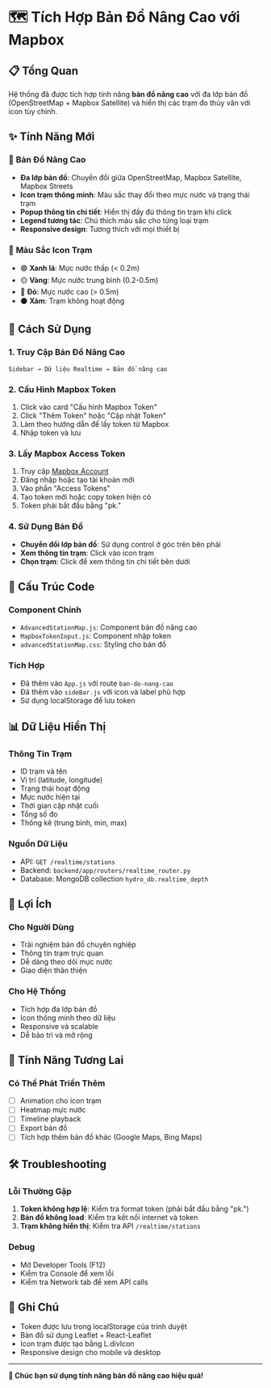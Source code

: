 # 🗺️ Tích Hợp Bản Đồ Nâng Cao với Mapbox

## 📋 Tổng Quan

Hệ thống đã được tích hợp tính năng **bản đồ nâng cao** với đa lớp bản đồ (OpenStreetMap + Mapbox Satellite) và hiển thị các trạm đo thủy văn với icon tùy chỉnh.

## ✨ Tính Năng Mới

### 🎯 **Bản Đồ Nâng Cao**

- **Đa lớp bản đồ**: Chuyển đổi giữa OpenStreetMap, Mapbox Satellite, Mapbox Streets
- **Icon trạm thông minh**: Màu sắc thay đổi theo mực nước và trạng thái trạm
- **Popup thông tin chi tiết**: Hiển thị đầy đủ thông tin trạm khi click
- **Legend tương tác**: Chú thích màu sắc cho từng loại trạm
- **Responsive design**: Tương thích với mọi thiết bị

### 🎨 **Màu Sắc Icon Trạm**

- 🟢 **Xanh lá**: Mực nước thấp (< 0.2m)
- 🟡 **Vàng**: Mực nước trung bình (0.2-0.5m)  
- 🔴 **Đỏ**: Mực nước cao (> 0.5m)
- ⚫ **Xám**: Trạm không hoạt động

## 🚀 Cách Sử Dụng

### 1. **Truy Cập Bản Đồ Nâng Cao**

```
Sidebar → Dữ liệu Realtime → Bản đồ nâng cao
```

### 2. **Cấu Hình Mapbox Token**

1. Click vào card "Cấu hình Mapbox Token"
2. Click "Thêm Token" hoặc "Cập nhật Token"
3. Làm theo hướng dẫn để lấy token từ Mapbox
4. Nhập token và lưu

### 3. **Lấy Mapbox Access Token**

1. Truy cập [Mapbox Account](https://account.mapbox.com/)
2. Đăng nhập hoặc tạo tài khoản mới
3. Vào phần "Access Tokens"
4. Tạo token mới hoặc copy token hiện có
5. Token phải bắt đầu bằng "pk."

### 4. **Sử Dụng Bản Đồ**

- **Chuyển đổi lớp bản đồ**: Sử dụng control ở góc trên bên phải
- **Xem thông tin trạm**: Click vào icon trạm
- **Chọn trạm**: Click để xem thông tin chi tiết bên dưới

## 🔧 Cấu Trúc Code

### **Component Chính**

- `AdvancedStationMap.js`: Component bản đồ nâng cao
- `MapboxTokenInput.js`: Component nhập token
- `advancedStationMap.css`: Styling cho bản đồ

### **Tích Hợp**

- Đã thêm vào `App.js` với route `ban-do-nang-cao`
- Đã thêm vào `sideBar.js` với icon và label phù hợp
- Sử dụng localStorage để lưu token

## 📊 Dữ Liệu Hiển Thị

### **Thông Tin Trạm**

- ID trạm và tên
- Vị trí (latitude, longitude)
- Trạng thái hoạt động
- Mực nước hiện tại
- Thời gian cập nhật cuối
- Tổng số đo
- Thống kê (trung bình, min, max)

### **Nguồn Dữ Liệu**

- API: `GET /realtime/stations`
- Backend: `backend/app/routers/realtime_router.py`
- Database: MongoDB collection `hydro_db.realtime_depth`

## 🎯 Lợi Ích

### **Cho Người Dùng**

- Trải nghiệm bản đồ chuyên nghiệp
- Thông tin trạm trực quan
- Dễ dàng theo dõi mực nước
- Giao diện thân thiện

### **Cho Hệ Thống**

- Tích hợp đa lớp bản đồ
- Icon thông minh theo dữ liệu
- Responsive và scalable
- Dễ bảo trì và mở rộng

## 🔮 Tính Năng Tương Lai

### **Có Thể Phát Triển Thêm**

- [ ] Animation cho icon trạm
- [ ] Heatmap mực nước
- [ ] Timeline playback
- [ ] Export bản đồ
- [ ] Tích hợp thêm bản đồ khác (Google Maps, Bing Maps)

## 🛠️ Troubleshooting

### **Lỗi Thường Gặp**

1. **Token không hợp lệ**: Kiểm tra format token (phải bắt đầu bằng "pk.")
2. **Bản đồ không load**: Kiểm tra kết nối internet và token
3. **Trạm không hiển thị**: Kiểm tra API `/realtime/stations`

### **Debug**

- Mở Developer Tools (F12)
- Kiểm tra Console để xem lỗi
- Kiểm tra Network tab để xem API calls

## 📝 Ghi Chú

- Token được lưu trong localStorage của trình duyệt
- Bản đồ sử dụng Leaflet + React-Leaflet
- Icon trạm được tạo bằng L.divIcon
- Responsive design cho mobile và desktop

---

**🎉 Chúc bạn sử dụng tính năng bản đồ nâng cao hiệu quả!**

